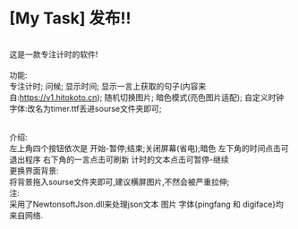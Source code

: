 # [My Task] 发布!!
<br>这是一款专注计时的软件!<br/>
<br>功能:<br/>
		专注计时;
		问候;
		显示时间;
		显示一言上获取的句子(内容来自:https://v1.hitokoto.cn);
		随机切换图片;
		暗色模式(亮色图片适配);
		自定义时钟字体:改名为timer.ttf丢进sourse文件夹即可;
		
<br>介绍:<br/>
		左上角四个按钮依次是 开始-暂停;结束;关闭屏幕(省电);暗色
		左下角的时间点击可退出程序
		右下角的一言点击可刷新
		计时的文本点击可暂停-继续
	<br>更换界面背景:<br/>
		将背景拖入sourse文件夹即可,建议横屏图片,不然会被严重拉伸;
<br>注:<br/>
		采用了NewtonsoftJson.dll来处理json文本
		图片 字体{pingfang 和 digiface}均来自网络.